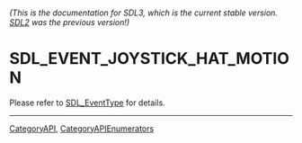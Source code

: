 ###### (This is the documentation for SDL3, which is the current stable version. [SDL2](https://wiki.libsdl.org/SDL2/) was the previous version!)
# SDL_EVENT_JOYSTICK_HAT_MOTION

Please refer to [SDL_EventType](SDL_EventType) for details.

----
[CategoryAPI](CategoryAPI), [CategoryAPIEnumerators](CategoryAPIEnumerators)

